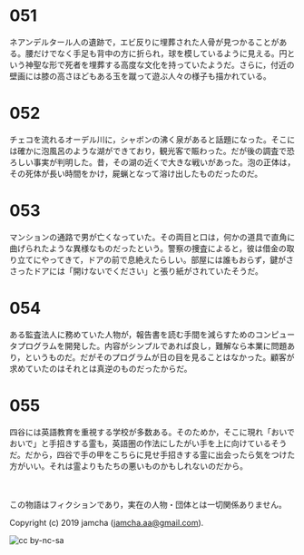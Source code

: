 

# 051

ネアンデルタール人の遺跡で，エビ反りに埋葬された人骨が見つかることがある。腰だけでなく手足も背中の方に折られ，球を模しているように見える。円という神聖な形で死者を埋葬する高度な文化を持っていたようだ。さらに，付近の壁画には膝の高さほどもある玉を蹴って遊ぶ人々の様子も描かれている。  


# 052

チェコを流れるオーデル川に，シャボンの沸く泉があると話題になった。そこには確かに泡風呂のような湖ができており，観光客で賑わった。だが後の調査で恐ろしい事実が判明した。昔，その湖の近くで大きな戦いがあった。泡の正体は，その死体が長い時間をかけ，屍蝋となって溶け出したものだったのだ。  


# 053

マンションの通路で男が亡くなっていた。その両目と口は，何かの道具で直角に曲げられたような異様なものだったという。警察の捜査によると，彼は借金の取り立てにやってきて，ドアの前で息絶えたらしい。部屋には誰もおらず，鍵がささったドアには「開けないでください」と張り紙がされていたそうだ。  


# 054

ある監査法人に務めていた人物が，報告書を読む手間を減らすためのコンピュータプログラムを開発した。内容がシンプルであれば良し，難解なら本業に問題あり，というものだ。だがそのプログラムが日の目を見ることはなかった。顧客が求めていたのはそれとは真逆のものだったからだ。  


# 055

四谷には英語教育を重視する学校が多数ある。そのためか，そこに現れ「おいでおいで」と手招きする霊も，英語圏の作法にしたがい手を上に向けているそうだ。だから，四谷で手の甲をこちらに見せ手招きする霊に出会ったら気をつけた方がいい。それは霊よりもたちの悪いものかもしれないのだから。  

<br>  
<br>  
この物語はフィクションであり，実在の人物・団体とは一切関係ありません。  

Copyright (c) 2019 jamcha (jamcha.aa@gmail.com).  

![cc by-nc-sa](https://i.creativecommons.org/l/by-nc-sa/4.0/88x31.png)  

